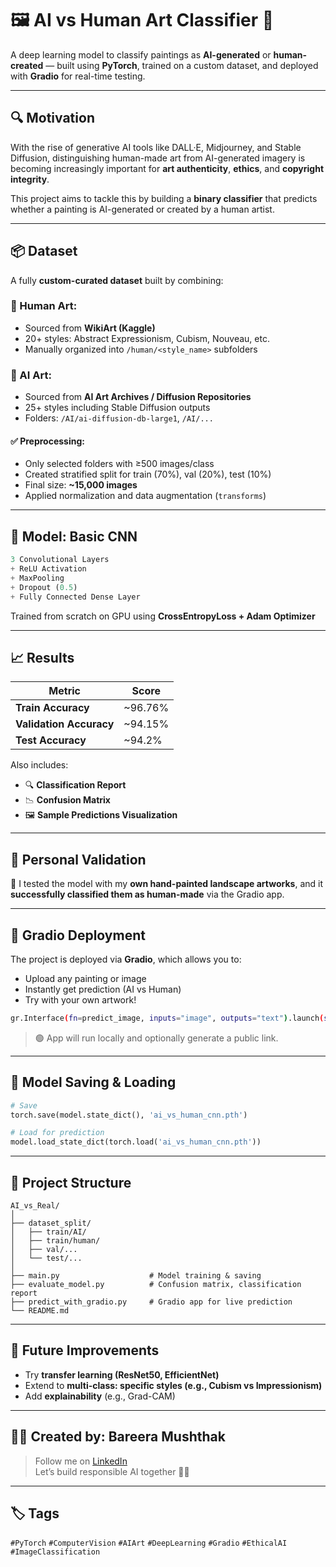 # 🖼️ AI vs Human Art Classifier 🎨
A deep learning model to classify paintings as **AI-generated** or **human-created** — built using **PyTorch**, trained on a custom dataset, and deployed with **Gradio** for real-time testing.

---

## 🔍 Motivation

With the rise of generative AI tools like DALL·E, Midjourney, and Stable Diffusion, distinguishing human-made art from AI-generated imagery is becoming increasingly important for **art authenticity**, **ethics**, and **copyright integrity**.

This project aims to tackle this by building a **binary classifier** that predicts whether a painting is AI-generated or created by a human artist.

---

## 📦 Dataset

A fully **custom-curated dataset** built by combining:

### 🧠 Human Art:
- Sourced from **WikiArt (Kaggle)**
- 20+ styles: Abstract Expressionism, Cubism, Nouveau, etc.
- Manually organized into `/human/<style_name>` subfolders

### 🤖 AI Art:
- Sourced from **AI Art Archives / Diffusion Repositories**
- 25+ styles including Stable Diffusion outputs
- Folders: `/AI/ai-diffusion-db-large1`, `/AI/...`

#### ✅ Preprocessing:
- Only selected folders with ≥500 images/class
- Created stratified split for train (70%), val (20%), test (10%)
- Final size: **~15,000 images**
- Applied normalization and data augmentation (`transforms`)

---

## 🧠 Model: Basic CNN

```python
3 Convolutional Layers
+ ReLU Activation
+ MaxPooling
+ Dropout (0.5)
+ Fully Connected Dense Layer
```

Trained from scratch on GPU using **CrossEntropyLoss + Adam Optimizer**

---

## 📈 Results

| Metric           | Score     |
|------------------|-----------|
| **Train Accuracy** | ~96.76%      |
| **Validation Accuracy** | ~94.15%   |
| **Test Accuracy** | ~94.2%    |

Also includes:
- 🔍 **Classification Report**
- 📉 **Confusion Matrix**
- 🖼️ **Sample Predictions Visualization**

---

## 🧪 Personal Validation

🎨 I tested the model with my **own hand-painted landscape artworks**, and it **successfully classified them as human-made** via the Gradio app.

---

## 🚀 Gradio Deployment

The project is deployed via **Gradio**, which allows you to:
- Upload any painting or image
- Instantly get prediction (AI vs Human)
- Try with your own artwork!

```bash
gr.Interface(fn=predict_image, inputs="image", outputs="text").launch(share=True)
```

> 🟢 App will run locally and optionally generate a public link.

---

## 💾 Model Saving & Loading

```python
# Save
torch.save(model.state_dict(), 'ai_vs_human_cnn.pth')

# Load for prediction
model.load_state_dict(torch.load('ai_vs_human_cnn.pth'))
```

---

## 📁 Project Structure

```
AI_vs_Real/
│
├── dataset_split/
│   ├── train/AI/
│   ├── train/human/
│   ├── val/...
│   └── test/...
│
├── main.py                    # Model training & saving
├── evaluate_model.py          # Confusion matrix, classification report
├── predict_with_gradio.py     # Gradio app for live prediction
└── README.md
```

---

## 🧠 Future Improvements

- Try **transfer learning (ResNet50, EfficientNet)**
- Extend to **multi-class: specific styles (e.g., Cubism vs Impressionism)**
- Add **explainability** (e.g., Grad-CAM)

---

## 👩‍🎨 Created by: Bareera Mushthak

> Follow me on [LinkedIn](https://www.linkedin.com/in/bareera-mushthak)  
> Let’s build responsible AI together 🧠✨

---

## 🏷️ Tags

`#PyTorch` `#ComputerVision` `#AIArt` `#DeepLearning` `#Gradio` `#EthicalAI` `#ImageClassification`
